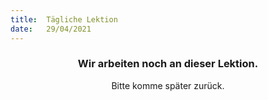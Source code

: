 ```yaml
---
title:  Tägliche Lektion
date:   29/04/2021
---
```


### <center>Wir arbeiten noch an dieser Lektion.</center>
<center>Bitte komme später zurück.</center>